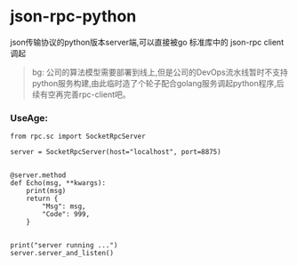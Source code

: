 # json-rpc-python
json传输协议的python版本server端,可以直接被go 标准库中的 json-rpc client调起

> bg: 公司的算法模型需要部署到线上,但是公司的DevOps流水线暂时不支持python服务构建,由此临时造了个轮子配合golang服务调起python程序,后续有空再完善rpc-client吧。

### UseAge:
```
from rpc.sc import SocketRpcServer

server = SocketRpcServer(host="localhost", port=8875)


@server.method
def Echo(msg, **kwargs):
    print(msg)
    return {
        "Msg": msg,
        "Code": 999,
    }


print("server running ...")
server.server_and_listen()

```

